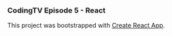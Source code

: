 ### CodingTV Episode 5 - React

This project was bootstrapped with [Create React App](https://github.com/facebook/create-react-app).